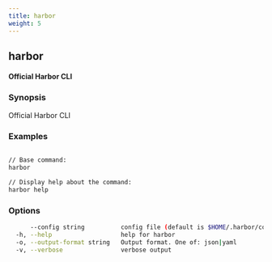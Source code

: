 ```yaml
---
title: harbor
weight: 5
---
```

## harbor

#### Official Harbor CLI

### Synopsis

Official Harbor CLI

### Examples

```sh

// Base command:
harbor

// Display help about the command:
harbor help

```

### Options

```sh
      --config string          config file (default is $HOME/.harbor/config.yaml) (default "/home/user/.harbor/config.yaml")
  -h, --help                   help for harbor
  -o, --output-format string   Output format. One of: json|yaml
  -v, --verbose                verbose output
```

